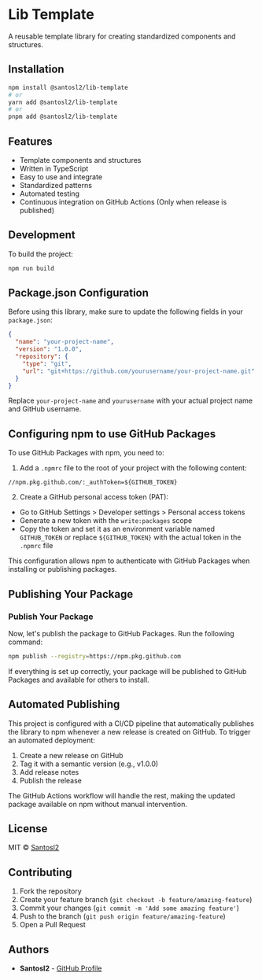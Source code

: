 # Lib Template

A reusable template library for creating standardized components and structures.

## Installation

```bash
npm install @santosl2/lib-template
# or
yarn add @santosl2/lib-template
# or
pnpm add @santosl2/lib-template
```

## Features

- Template components and structures
- Written in TypeScript
- Easy to use and integrate
- Standardized patterns
- Automated testing
- Continuous integration on GitHub Actions (Only when release is published)

## Development

To build the project:

```bash
npm run build
```

## Package.json Configuration

Before using this library, make sure to update the following fields in your `package.json`:

```json
{
  "name": "your-project-name",
  "version": "1.0.0",
  "repository": {
    "type": "git",
    "url": "git+https://github.com/yourusername/your-project-name.git"
  }
}
```

Replace `your-project-name` and `yourusername` with your actual project name and GitHub username.

## Configuring npm to use GitHub Packages

To use GitHub Packages with npm, you need to:

1. Add a `.npmrc` file to the root of your project with the following content:

```
//npm.pkg.github.com/:_authToken=${GITHUB_TOKEN}
```

2. Create a GitHub personal access token (PAT):

- Go to GitHub Settings > Developer settings > Personal access tokens
- Generate a new token with the `write:packages` scope
- Copy the token and set it as an environment variable named `GITHUB_TOKEN` or replace `${GITHUB_TOKEN}` with the actual token in the `.npmrc` file

This configuration allows npm to authenticate with GitHub Packages when installing or publishing packages.

## Publishing Your Package

### Publish Your Package

Now, let's publish the package to GitHub Packages. Run the following command:

```bash
npm publish --registry=https://npm.pkg.github.com
```

If everything is set up correctly, your package will be published to GitHub Packages and available for others to install.

## Automated Publishing

This project is configured with a CI/CD pipeline that automatically publishes the library to npm whenever a new release is created on GitHub. To trigger an automated deployment:

1. Create a new release on GitHub
2. Tag it with a semantic version (e.g., v1.0.0)
3. Add release notes
4. Publish the release

The GitHub Actions workflow will handle the rest, making the updated package available on npm without manual intervention.

## License

MIT © [Santosl2](https://github.com/Santosl2)

## Contributing

1. Fork the repository
2. Create your feature branch (`git checkout -b feature/amazing-feature`)
3. Commit your changes (`git commit -m 'Add some amazing feature'`)
4. Push to the branch (`git push origin feature/amazing-feature`)
5. Open a Pull Request

## Authors

- **Santosl2** - [GitHub Profile](https://github.com/Santosl2)
